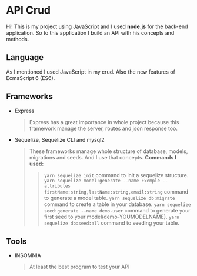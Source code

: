 # API Crud

Hi! This is my project using JavaScript and I used **node.js** for the back-end application. So to this application I build an API with his concepts and methods.


## Language
As I mentioned I used JavaScript in my crud. Also the new features of EcmaScript 6 (ES6).

## Frameworks
- Express
	> Express has a great importance in whole project because this framework manage the server, routes and json response too.
- Sequelize, Sequelize CLI and mysql2
	>  These frameworks manage whole structure of database, models, migrations and seeds. And I use that concepts.
	**Commands I used:**
	>>`yarn sequelize init` command to init a sequelize structure.
	`yarn sequelize model:generate --name Exemple --attributes firstName:string,lastName:string,email:string` command to generate a model table.
	`yarn sequelize db:migrate` command to create a table in your database.
	`yarn sequelize seed:generate --name demo-user` command to generate your first seed to your model(demo-YOUMODELNAME).
	`yarn sequelize db:seed:all` command to seeding your table.
	
## Tools
- INSOMNIA
    > At least the best program to test your API